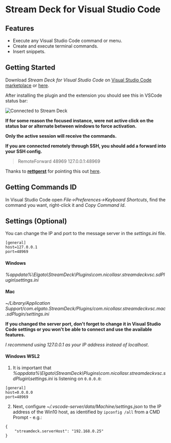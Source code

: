 # Stream Deck for Visual Studio Code

## Features

- Execute any Visual Studio Code command or menu.
- Create and execute terminal commands.
- Insert snippets.

## Getting Started

Download _Stream Deck for Visual Studio Code_ on [Visual Studio Code marketplace](https://marketplace.visualstudio.com/items?itemName=nicollasr.vscode-streamdeck) or [here](https://github.com/nicollasricas/vscode-streamdeck/releases/latest).

After installing the plugin and the extension you should see this in VSCode status bar:

![Connected to Stream Deck](https://user-images.githubusercontent.com/7860985/75925951-f97eaa80-5e3f-11ea-8ae2-0a1e7b838380.png)

**If for some reason the focused instance, were not active click on the status bar or alternate between windows to force activation.**

**Only the active session will receive the commands.**

**If you are connected remotely through SSH, you should add a forward into your SSH config.**

> RemoteForward 48969 127.0.0.1:48969

Thanks to **[rettgerst](https://github.com/rettgerst)** for pointing this out [here](https://github.com/nicollasricas/vscode-streamdeck/issues/4#issuecomment-674471109).

## Getting Commands ID

In Visual Studio Code open _File->Preferences->Keyboard Shortcuts_, find the command you want, right-click it and _Copy Command Id_.

## Settings (Optional)

You can change the IP and port to the message server in the _settings.ini_ file.

    [general]
    host=127.0.0.1
    port=48969

#### Windows

_%appdata%\Elgato\StreamDeck\Plugins\com.nicollasr.streamdeckvsc.sdPlugin\settings.ini_

#### Mac

_~/Library/Application Support/com.elgato.StreamDeck/Plugins/com.nicollasr.streamdeckvsc.mac.sdPlugin/settings.ini_

**If you changed the server port, don't forget to change it in Visual Studio Code settings or you won't be able to connect and use the available features.**

_I recommend using 127.0.0.1 as your IP address instead of localhost_.

#### Windows WSL2

1) It is important that _%appdata%\Elgato\StreamDeck\Plugins\com.nicollasr.streamdeckvsc.sdPlugin\settings.ini_ is listening on `0.0.0.0`:
```
[general]
host=0.0.0.0
port=48969
```

2) Next, configure _~/.vscode-server/data/Machine/settings.json_ to  the IP address of the Win10 host, as identified by `ipconfig /all` from a CMD Prompt - e.g.:
```
{
    "streamdeck.serverHost": "192.168.0.25"
}
```


